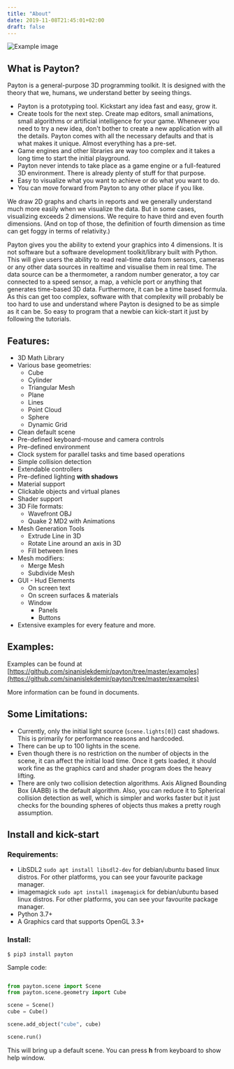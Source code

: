 ```yaml
---
title: "About"
date: 2019-11-08T21:45:01+02:00
draft: false
---
```


![Example image](/payton_gui_example.png)
## What is Payton?

Payton is a general-purpose 3D programming toolkit. It is designed with the
theory that we, humans, we understand better by seeing things.

* Payton is a prototyping tool. Kickstart any idea fast and easy, grow it.
* Create tools for the next step. Create map editors, small animations, small
  algorithms or artificial intelligence for your game. Whenever you need to
  try a new idea, don't bother to create a new application with all the
  details. Payton comes with all the necessary defaults and that is what makes
  it unique. Almost everything has a pre-set.
* Game engines and other libraries are way too complex and it takes a long time
  to start the initial playground.
* Payton never intends to take place as a game engine or a full-featured 3D
  environment. There is already plenty of stuff for that purpose.
* Easy to visualize what you want to achieve or do what you want to do.
* You can move forward from Payton to any other place if you like.


We draw 2D graphs and charts in reports and we generally understand much more
easily when we visualize the data. But in some cases, visualizing exceeds 2
dimensions. We require to have third and even fourth dimensions. (And on top of
those, the definition of fourth dimension as time can get foggy in terms of
relativity.)

Payton gives you the ability to extend your graphics into 4 dimensions. It is not
software but a software development toolkit/library built with Python.
This will give users the ability to read real-time data from sensors, cameras or
any other data sources in realtime and visualise them in real time. The data source
can be a thermometer, a random number generator, a toy car connected to a speed
sensor, a map, a vehicle port or anything that generates time-based 3D data.
Furthermore, it can be a time based formula. As this can get too complex,
software with that complexity will probably be too hard to use and understand
where Payton is designed to be as simple as it can be. So easy to program that
a newbie can kick-start it just by following the tutorials.

## Features:

* 3D Math Library
* Various base geometries:
  * Cube
  * Cylinder
  * Triangular Mesh
  * Plane
  * Lines
  * Point Cloud
  * Sphere
  * Dynamic Grid
* Clean default scene
* Pre-defined keyboard-mouse and camera controls
* Pre-defined environment
* Clock system for parallel tasks and time based operations
* Simple collision detection
* Extendable controllers
* Pre-defined lighting **with shadows**
* Material support
* Clickable objects and virtual planes
* Shader support
* 3D File formats:
  * Wavefront OBJ
  * Quake 2 MD2 with Animations
* Mesh Generation Tools
  * Extrude Line in 3D
  * Rotate Line around an axis in 3D
  * Fill between lines
* Mesh modifiers:
  * Merge Mesh
  * Subdivide Mesh
* GUI - Hud Elements
  * On screen text
  * On screen surfaces & materials
  * Window
    * Panels
    * Buttons
* Extensive examples for every feature and more.


## Examples:

Examples can be found at [https://github.com/sinanislekdemir/payton/tree/master/examples](https://github.com/sinanislekdemir/payton/tree/master/examples)

More information can be found in documents.

## Some Limitations:

- Currently, only the initial light source (`scene.lights[0]`) cast shadows. This is primarily for performance reasons and hardcoded.
- There can be up to 100 lights in the scene.
- Even though there is no restriction on the number of objects in the scene, it can affect the initial load time. Once it gets loaded, it should work fine as the graphics card and shader program does the heavy lifting.
- There are only two collision detection algorithms. Axis Aligned Bounding Box (AABB) is the default algorithm. Also, you can reduce it to Spherical collision detection as well, which is simpler and works faster but it just checks for the bounding spheres of objects thus makes a pretty rough assumption.

## Install and kick-start

### Requirements:

- LibSDL2 `sudo apt install libsdl2-dev` for debian/ubuntu based linux distros. For other platforms, you can see your favourite package manager.
- imagemagick `sudo apt install imagemagick` for debian/ubuntu based linux distros. For other platforms, you can see your favourite package manager.
- Python 3.7+
- A Graphics card that supports OpenGL 3.3+

### Install:

    $ pip3 install payton


Sample code:

```python

from payton.scene import Scene
from payton.scene.geometry import Cube

scene = Scene()
cube = Cube()

scene.add_object("cube", cube)

scene.run()

```

This will bring up a default scene. You can press **h** from keyboard to show help window.
